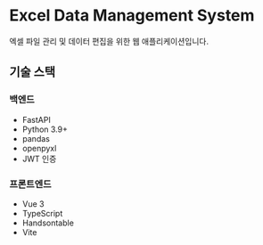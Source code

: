 # Excel Data Management System

엑셀 파일 관리 및 데이터 편집을 위한 웹 애플리케이션입니다.

## 기술 스택

### 백엔드
- FastAPI
- Python 3.9+
- pandas
- openpyxl
- JWT 인증

### 프론트엔드
- Vue 3
- TypeScript
- Handsontable
- Vite 